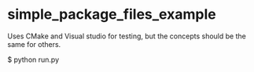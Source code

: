 # simple_package_files_example

Uses CMake and Visual studio for testing, but the concepts should be the same for others.

$ python run.py
